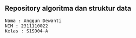 ## Repository algoritma dan struktur data

<pre>
Nama : Anggun Dewanti
NIM : 2311110022
Kelas : S1SD04-A
</pre>
